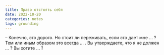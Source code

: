 ```yaml
---
title: Право отстоять себя
date: 2022-10-20
categories: notes
tags: grounding
---
```

– Конечно, это дорого. Но стоит ли переживать, если это
дает мне … ? Тем или иным образом это всегда … .
Вы утверждаете, что я не должен … ? Вы хотите … ?

